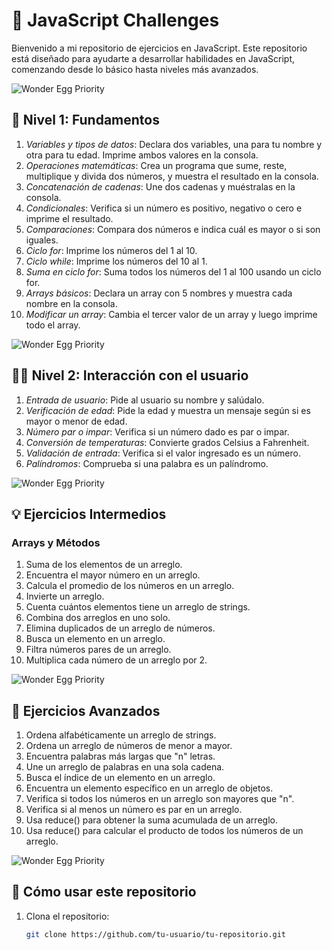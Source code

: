 # 🌟 JavaScript Challenges

Bienvenido a mi repositorio de ejercicios en JavaScript. Este repositorio está diseñado para ayudarte a desarrollar habilidades en JavaScript, comenzando desde lo básico hasta niveles más avanzados.

![Wonder Egg Priority](https://media.giphy.com/media/l41JToCez8kPkhUw0/giphy.gif)

## 🔰 Nivel 1: Fundamentos

1. *Variables y tipos de datos*: Declara dos variables, una para tu nombre y otra para tu edad. Imprime ambos valores en la consola.
2. *Operaciones matemáticas*: Crea un programa que sume, reste, multiplique y divida dos números, y muestra el resultado en la consola.
3. *Concatenación de cadenas*: Une dos cadenas y muéstralas en la consola.
4. *Condicionales*: Verifica si un número es positivo, negativo o cero e imprime el resultado.
5. *Comparaciones*: Compara dos números e indica cuál es mayor o si son iguales.
6. *Ciclo for*: Imprime los números del 1 al 10.
7. *Ciclo while*: Imprime los números del 10 al 1.
8. *Suma en ciclo for*: Suma todos los números del 1 al 100 usando un ciclo for.
9. *Arrays básicos*: Declara un array con 5 nombres y muestra cada nombre en la consola.
10. *Modificar un array*: Cambia el tercer valor de un array y luego imprime todo el array.

![Wonder Egg Priority](https://media.giphy.com/media/xT1XGY3CBj2b1LeSp6/giphy.gif)

## 🧑‍💻 Nivel 2: Interacción con el usuario

1. *Entrada de usuario*: Pide al usuario su nombre y salúdalo.
2. *Verificación de edad*: Pide la edad y muestra un mensaje según si es mayor o menor de edad.
3. *Número par o impar*: Verifica si un número dado es par o impar.
4. *Conversión de temperaturas*: Convierte grados Celsius a Fahrenheit.
5. *Validación de entrada*: Verifica si el valor ingresado es un número.
6. *Palíndromos*: Comprueba si una palabra es un palíndromo.

![Wonder Egg Priority](https://media.giphy.com/media/2t9U6lmAQg9r9FGPUG/giphy.gif)

## 💡 Ejercicios Intermedios

### Arrays y Métodos
1. Suma de los elementos de un arreglo.
2. Encuentra el mayor número en un arreglo.
3. Calcula el promedio de los números en un arreglo.
4. Invierte un arreglo.
5. Cuenta cuántos elementos tiene un arreglo de strings.
6. Combina dos arreglos en uno solo.
7. Elimina duplicados de un arreglo de números.
8. Busca un elemento en un arreglo.
9. Filtra números pares de un arreglo.
10. Multiplica cada número de un arreglo por 2.

![Wonder Egg Priority](https://media.giphy.com/media/Q7ShX10pXNSDSOjSM8/giphy.gif)

## 🚀 Ejercicios Avanzados

1. Ordena alfabéticamente un arreglo de strings.
2. Ordena un arreglo de números de menor a mayor.
3. Encuentra palabras más largas que "n" letras.
4. Une un arreglo de palabras en una sola cadena.
5. Busca el índice de un elemento en un arreglo.
6. Encuentra un elemento específico en un arreglo de objetos.
7. Verifica si todos los números en un arreglo son mayores que "n".
8. Verifica si al menos un número es par en un arreglo.
9. Usa reduce() para obtener la suma acumulada de un arreglo.
10. Usa reduce() para calcular el producto de todos los números de un arreglo.

![Wonder Egg Priority](https://media.giphy.com/media/f4Bfl5hvcFtzSnmnft/giphy.gif)

## 🔧 Cómo usar este repositorio

1. Clona el repositorio:
   ```bash
   git clone https://github.com/tu-usuario/tu-repositorio.git

